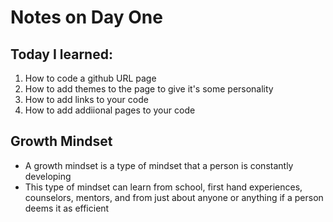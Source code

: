 # Notes on Day One
## Today I learned:

1. How to code a github URL page
1. How to add themes to the page to give it's some personality
1. How to add links to your code 
1. How to add addiional pages to your code

## Growth Mindset
* A growth mindset is a type of mindset that a person is constantly developing
* This type of mindset can learn from school, first hand experiences, counselors, mentors, and from just about anyone or anything if a person deems it as efficient
